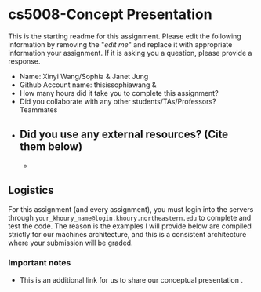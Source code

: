 # cs5008-Concept Presentation

This is the starting readme for this assignment.  Please edit the following information by removing the "*edit me*" and replace it with appropriate information your assignment. If it is asking you a question, please provide a response.

- Name: Xinyi Wang/Sophia  & Janet Jung
- Github Account name: thisissophiawang  & 
- How many hours did it take you to complete this assignment? 
- Did you collaborate with any other students/TAs/Professors?  Teammates 
- Did you use any external resources? (Cite them below)
  - 
  - 
## Logistics

For this assignment (and every assignment), you must login into the servers through `your_khoury_name@login.khoury.northeastern.edu` to complete and test the code. The reason is the examples I will provide below are compiled strictly for our machines architecture, and this is a consistent architecture where your submission will be graded.

### Important notes

* This is an additional link for us to share our conceptual presentation .
  

